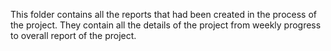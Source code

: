 This folder contains all the reports that had been created in the process of the project. They contain all the details of the project from weekly progress to overall report of the project.
